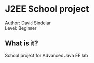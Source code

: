 J2EE School project
===============================
Author: David Sindelar  
Level: Beginner  

What is it?
-----------

School project for Advanced Java EE lab

